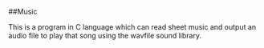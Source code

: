 ##Music


This is a program in C language which can read sheet music and output an audio file to play that song using the wavfile sound library.

